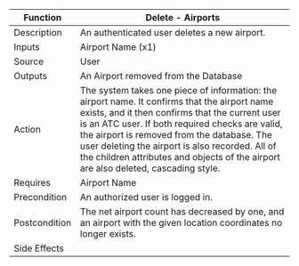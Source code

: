 | Function | Delete - Airports |
| --------------- | --------------- |
| Description | An authenticated user deletes a new airport. |
| Inputs | Airport Name (x1) |
| Source | User |
| Outputs | An Airport removed from the Database |
| Action | The system takes one piece of information: the airport name. It confirms that the airport name exists, and it then confirms that the current user is an ATC user. If both required checks are valid, the airport is removed from the database. The user deleting the airport is also recorded. All of the children attributes and objects of the airport are also deleted, cascading style. |
| Requires | Airport Name |
| Precondition | An authorized user is logged in. |
| Postcondition | The net airport count has decreased by one, and an airport with the given location coordinates no longer exists. |
| Side Effects |  |